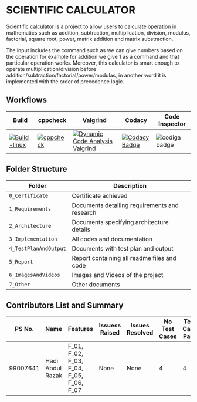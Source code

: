 # SCIENTIFIC CALCULATOR
Scientific calculator is a project to allow users to calculate operation in mathematics such as addition, subtraction, multiplication, division, modulus, factorial, square root, power, matrix addition and matrix substraction.

The input includes the command such as we can give numbers based on the operation for example for addition we give 1 as a command and that particular operation works. Moreover, this calculator is smart enough to operate multiplication/division before addition/subtraction/factorial/power/modulas, in another word it is implemented with the order of precedence logic.

## Workflows
| Build | cppcheck | Valgrind | Codacy | Code Inspector |
| ----- | -------- | ---------| -------| ---------------|
| [![Build-linux](https://github.com/hardirazak24/M1_Calculator_Utility/actions/workflows/Build-linux.yml/badge.svg)](https://github.com/hardirazak24/M1_Calculator_Utility/actions/workflows/Build-linux.yml) | [![cppcheck](https://github.com/hardirazak24/M1_Calculator_Utility/actions/workflows/cppcheck.yml/badge.svg)](https://github.com/hardirazak24/M1_Calculator_Utility/actions/workflows/cppcheck.yml) | [![Dynamic Code Analysis Valgrind](https://github.com/hardirazak24/M1_Calculator_Utility/actions/workflows/Valgrind.yml/badge.svg)](https://github.com/hardirazak24/M1_Calculator_Utility/actions/workflows/Valgrind.yml) | [![Codacy Badge](https://app.codacy.com/project/badge/Grade/cd9660633d8a4c0ba09e77a20096e6ec)](https://www.codacy.com/gh/hardirazak24/M1_Calculator_Utility/dashboard?utm_source=github.com&amp;utm_medium=referral&amp;utm_content=hardirazak24/M1_Calculator_Utility&amp;utm_campaign=Badge_Grade) | ![codiga badge](https://api.codiga.io/project/31052/score/svg) |

## Folder Structure
| Folder | Description |
| --- | --- |
| `0_Certificate` |Certificate achieved |
| `1_Requirements` | Documents detailing requirements and research |
| `2_Architecture` | Documents specifying architecture details |
| `3_Implementation` | All codes and documentation |
| `4_TestPlanAndOutput` | Documents with test plan and output |
| `5_Report` | Report containing all readme files and code |
| `6_ImagesAndVideos` | Images and Videos of the project |
| `7_Other` | Other documents |

## Contributors List and Summary
| PS No.  | Name | Features | Issuess Raised | Issues Resolved | No Test Cases | Test Case Pass |
| --- | --- | --- | --- | --- | --- | --- |
| 99007641  | Hadi Abdul Razak  | F_01, F_02, F_03, F_04, F_05, F_06, F_07 | None | None | 4 | 4 |



